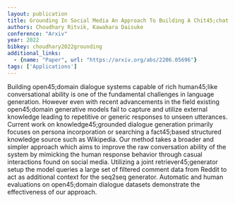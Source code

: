 ```yaml
---
layout: publication
title: Grounding In Social Media An Approach To Building A Chit45;chat Dialogue Model
authors: Choudhary Ritvik, Kawahara Daisuke
conference: "Arxiv"
year: 2022
bibkey: choudhary2022grounding
additional_links:
  - {name: "Paper", url: "https://arxiv.org/abs/2206.05696"}
tags: ['Applications']
---
```

Building open45;domain dialogue systems capable of rich human45;like conversational ability is one of the fundamental challenges in language generation. However even with recent advancements in the field existing open45;domain generative models fail to capture and utilize external knowledge leading to repetitive or generic responses to unseen utterances. Current work on knowledge45;grounded dialogue generation primarily focuses on persona incorporation or searching a fact45;based structured knowledge source such as Wikipedia. Our method takes a broader and simpler approach which aims to improve the raw conversation ability of the system by mimicking the human response behavior through casual interactions found on social media. Utilizing a joint retriever45;generator setup the model queries a large set of filtered comment data from Reddit to act as additional context for the seq2seq generator. Automatic and human evaluations on open45;domain dialogue datasets demonstrate the effectiveness of our approach.
